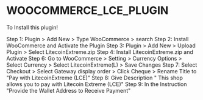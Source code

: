 # WOOCOMMERCE_LCE_PLUGIN

To Install this plugin!

Step 1: Plugin > Add New > Type WooCommerce > search
Step 2: Install WooCommerce and Activate the Plugin
Step 3: Plugin > Add New > Upload Plugin > Select LitecoinExtreme.zip
Step 4: Install LitecoinExtreme.zip and Activate
Step 6: Go to WooCommerce > Setting > Currency Options > Select Currency > Select LitecoinExtreme(L) > Save Changes
Step 7: Select Checkout > Select Gateway display order > Click Cheque > Rename Title to "Pay with LitecoinExtreme (LCE)"
Step 8: Give Description " This shop allows you to pay with Litecoin Extreme (LCE)"
Step 9: In the Instruction "Provide the Wallet Address to Receive Payment"
